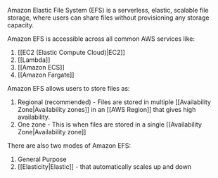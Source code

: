 
Amazon Elastic File System (EFS) is a serverless, elastic, scalable file storage, where users can share files without provisioning any storage capacity.

Amazon EFS is accessible across all common AWS services like:

1. [[EC2 (Elastic Compute Cloud)|EC2]]
2. [[Lambda]]
3. [[Amazon ECS]]
4. [[Amazon Fargate]]

Amazon EFS allows users to store files as:

1. Regional (recommended) - Files are stored in multiple [[Availability Zone|Availability zones]] in an [[AWS Region]] that gives high availability.
2. One zone - This is when files are stored in a single [[Availability Zone|Availability zone]]

There are also two modes of Amazon EFS:

1. General Purpose
2. [[Elasticity|Elastic]] - that automatically scales up and down